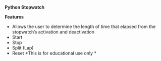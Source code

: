 **Python Stopwatch**

**Features**

- Allows the user to determine the length of time that elapsed from the stopwatch’s activation and deactivation
- Start
- Stop
- Split (Lap)
- Reset
*This is for educational use only *
